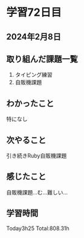 # 学習72日目
## 2024年2月8日
## 取り組んだ課題一覧
1. タイピング練習
5. 自販機課題
## わかったこと
特になし
## 次やること
引き続きRuby自販機課題
## 感じたこと
自販機課題…む…難しい…
## 学習時間
 Today3h25
 Total:808.31h
